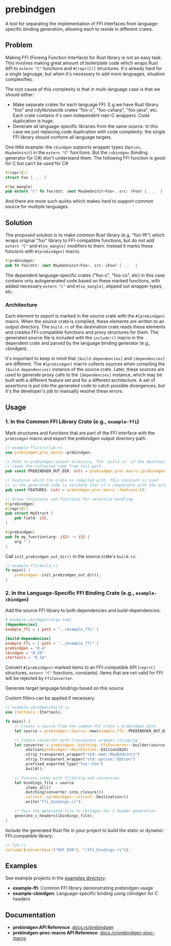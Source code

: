 # prebindgen

A tool for separating the implementation of FFI interfaces from language-specific binding generation, allowing each to reside in different crates.

## Problem

Making FFI (Foreing Function Interface) for Rust library is not an easy task. This involves making great amount of boilerplate code which wraps Rust API to `extern "C"` functions and `#[repr(C)]` structures.
It's already hard for a single lagnuage, but when it's necessary to add more languages, situation complexifies.

The root cause of this complexity is that in multi-language case is that we should either:

- Make separate crates for each language FFI. E.g we have Rust library "foo" and cdylib/staiclib crates "foo-c", "foo-csharp", "foo-java", etc. Each crate contains it's own independent repr-C wrappers. Code duplication is huge.
- Generate all language-specific libraries from the same source. In this case we just replacing code duplication with code complexity: the single FFI library should conform all language targets.

One little example: the `cbindgen` supports wrapper types (`Option`, `MaybeUninit`) in the `extern "C"` functions. But the `csbindgen` (binding generator for C#) don't understand them. The following FFI function is good for C but can't be used for C#

```rust
#[repr(C)]
struct Foo { ... }

#[no_mangle]
pub extern "C" fn foo(dst: &mut MaybeUninit<Foo>, src: &Foo) { ...  }
```

And there are more such quirks which makes hard to support common source for multiple languages.

## Solution

The proposed solution is to make common Rust library (e.g. "foo-ffi") which wraps original "foo" library to FFI-compatible functions, but do not add `extern "C"` and `#[no_mangle]` modifiers to them. Instead it marks these funcions with `#[prebindgen]` macro.

```rust
#[prebindgen]
pub fn foo(dst: &mut MaybeUninit<Foo>, src: &Foo) { ...  }
```

The dependent language-specific crates ("foo-c", "foo-cs", etc) in this case contains only autogenerated code based on these marked functions, with added necessary `extern "C"` and `#[no_mangle]`, stipped out wrapper types, etc. 

### Architecture

Each element to export is marked in the source crate with the `#[prebindgen]` macro. When the source crate is compiled, these elements are written to an output directory. The `build.rs` of the destination crate reads these elements and creates FFI-compatible functions and proxy structures for them. The generated source file is included with the `include!()` macro in the dependent crate and parsed by the language binding generator (e.g., cbindgen).

It's important to keep in mind that `[build-dependencies]` and `[dependencies]` are different. The `#[prebindgen]` macro collects sources when compiling the `[build-dependencies]` instance of the source crate. Later, these sources are used to generate proxy calls to the `[dependencies]` instance, which may be built with a different feature set and for a different architecture. A set of assertions is put into the generated code to catch possible divergences, but it's the developer's job to manually resolve these errors.

## Usage

### 1. In the Common FFI Library Crate (e.g., `example-ffi`)

Mark structures and functions that are part of the FFI interface with the `prebindgen` macro and export the prebindgen output directory path:

```rust
// example-ffi/src/lib.rs
use prebindgen_proc_macro::prebindgen;

// Path to prebindgen output directory. The `build.rs` of the destination crate
// reads the collected code from this path.
pub const PREBINDGEN_OUT_DIR: &str = prebindgen_proc_macro::prebindgen_out_dir!();

// Features which the crate is compiled with. This constant is used
// in the generated code to validate that it's compatible with the actual crate
pub const FEATURES: &str = prebindgen_proc_macro::features!();

// Group structures and functions for selective handling
#[prebindgen]
#[repr(C)]
pub struct MyStruct {
    pub field: i32,
}

#[prebindgen]
pub fn my_function(arg: i32) -> i32 {
    arg * 2
}
```

Call `init_prebindgen_out_dir()` in the source crate's `build.rs`:

```rust
// example-ffi/build.rs
fn main() {
    prebindgen::init_prebindgen_out_dir();
}
```

### 2. In the Language-Specific FFI Binding Crate (e.g., `example-cbindgen`)

Add the source FFI library to both dependencies and build-dependencies:

```toml
# example-cbindgen/Cargo.toml
[dependencies]
example_ffi = { path = "../example_ffi" }

[build-dependencies]
example_ffi = { path = "../example_ffi" }
prebindgen = "0.4"
cbindgen = "0.29"
itertools = "0.14"
```

Convert `#[prebindgen]`-marked items to an FFI-compatible API (`repr(C)` structures, `extern "C"` functions, constants). Items that are not valid for FFI will be rejected by `FfiConverter`.

Generate target language bindings based on this source.

Custom filters can be applied if necessary.

```rust
// example-cbindgen/build.rs
use itertools::Itertools;

fn main() {
    // Create a source from the common FFI crate's prebindgen data
    let source = prebindgen::Source::new(example_ffi::PREBINDGEN_OUT_DIR);

    // Create converter with transparent wrapper stripping
    let converter = prebindgen::batching::FfiConverter::builder(source.crate_name())
        .edition(prebindgen::RustEdition::Edition2024)
        .strip_transparent_wrapper("std::mem::MaybeUninit")
        .strip_transparent_wrapper("std::option::Option")
        .prefixed_exported_type("foo::Foo")
        .build();

    // Process items with filtering and conversion
    let bindings_file = source
        .items_all()
        .batching(converter.into_closure())
        .collect::<prebindgen::collect::Destination>()
        .write("ffi_bindings.rs");

    // Pass the generated file to cbindgen for C header generation
    generate_c_headers(&bindings_file);
}
```

Include the generated Rust file in your project to build the static or dynamic FFI-compatible library:

```rust
// lib.rs
include!(concat!(env!("OUT_DIR"), "/ffi_bindings.rs"));
```

## Examples

See example projects in the [examples directory](https://github.com/milyin/prebindgen/tree/main/examples):

- **example-ffi**: Common FFI library demonstrating prebindgen usage
- **example-cbindgen**: Language-specific binding using cbindgen for C headers

## Documentation

- **prebindgen API Reference**: [docs.rs/prebindgen](https://docs.rs/prebindgen)
- **prebindgen-proc-macro API Reference**: [docs.rs/prebindgen-proc-macro](https://docs.rs/prebindgen-proc-macro)
